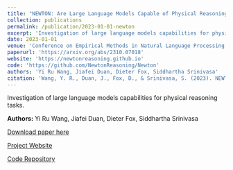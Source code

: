 ```yaml
---
title: "NEWTON: Are Large Language Models Capable of Physical Reasoning?"
collection: publications
permalink: /publication/2023-01-01-newton
excerpt: 'Investigation of large language models capabilities for physical reasoning tasks.'
date: 2023-01-01
venue: 'Conference on Empirical Methods in Natural Language Processing (EMNLP)'
paperurl: 'https://arxiv.org/abs/2310.07018'
website: 'https://newtonreasoning.github.io'
code: 'https://github.com/NewtonReasoning/Newton'
authors: 'Yi Ru Wang, Jiafei Duan, Dieter Fox, Siddhartha Srinivasa'
citation: 'Wang, Y. R., Duan, J., Fox, D., & Srinivasa, S. (2023). NEWTON: Are Large Language Models Capable of Physical Reasoning? <i>Conference on Empirical Methods in Natural Language Processing (EMNLP)</i>.'
---
```

Investigation of large language models capabilities for physical reasoning tasks.

**Authors:** Yi Ru Wang, Jiafei Duan, Dieter Fox, Siddhartha Srinivasa

[Download paper here](https://arxiv.org/abs/2310.07018)

[Project Website](https://newtonreasoning.github.io)

[Code Repository](https://github.com/NewtonReasoning/Newton) 